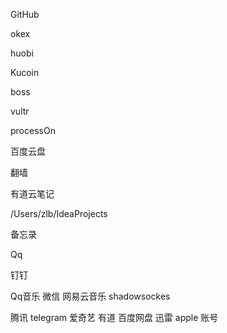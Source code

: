 
GitHub

okex

huobi

Kucoin


boss


vultr

processOn

百度云盘



翻墙

有道云笔记



/Users/zlb/IdeaProjects

备忘录


Qq

钉钉

Qq音乐
微信
网易云音乐
shadowsockes

腾讯
telegram
爱奇艺
有道
百度网盘
迅雷
apple 账号
